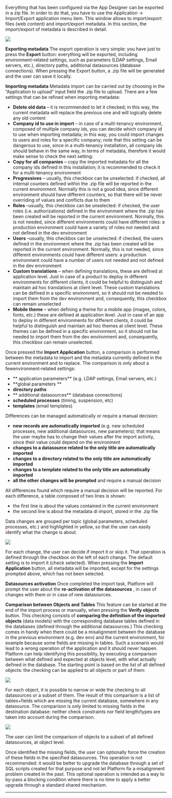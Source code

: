 Everything that has been configured via the App Designer can be exported in a zip file.
In order to do that, you have to use the Application -&gt; Import/Export application menu item.
This window allows to import/export files (web content) and import/export metadata. In this section, the import/export of metadata is described in detail.


![](http://4wsplatform.org/wp-content/uploads/2018/01/importmeta-1.png)


 **Exporting metadata** 
The export operation is very simple: you have just to press the  **Export**  button: everything will be exported, including environment-related settings, such as parameters (LDAP settings, Email servers, etc.), directory paths, additional datasources (database connections).
When pressing the Export button, a .zip file will be generated and the user can save it locally.

 **Importing metadata** 
Metadata import can be carried out by choosing in the &#8220;Application to upload&#8221; input field the .zip file to upload.
There are a few settings that can be refined when importing metadata:

*  **Delete old data**  &#8211; it is recommended to let it checked; in this way, the current metadata will replace the previous one and will logically delete any old content
*  **Company id to use in import**  &#8211; in case of a multi-tenancy environment, composed of multiple company ids, you can decide which company id to use when importing metadata; in this way, you could import changes to users and roles for a specific company; note that this setting can be dangerous to use, since in a multi-tenancy installation, all company ids should behave in the same way, in terms of metadata, therefore it would make sense to check the next setting:
*  **Copy for all companies** &#8211; copy the imported metadata for all the company ids defined in this installation; it is recommended to check it for a multi-tenancy environment
*  **Progressives**  &#8211; usually, this checkbox can be unselected: if checked, all internal counters defined within the .zip file will be reported in the current environment. Normally this is not a good idea, since different environment should have different counters, so that there will be never overriding of values and conflicts due to them
*  **Roles**  &#8211;usually, this checkbox can be unselected: if checked, the user roles (i.e. authorizations) defined in the environment where the .zip has been created will be reported in the current environment. Normally, this is not needed, since different environments could have different roles: a production environment could have a variety of roles not needed and not defined in the dev environment
*  **Users**  &#8211;usually, this checkbox can be unselected: if checked, the users defined in the environment where the .zip has been created will be reported in the current environment. Normally, this is not needed, since different environments could have different users: a production environment could have a number of users not needed and not defined in the dev environment
*  **Custom translations**  &#8211; when defining translations, these are defined at application level. Just in case of a product to deploy in different environments for different clients, it could be helpful to distinguish and maintain ad hoc translations at client level. These custom translations can be defined in a specific environment, so it should not be needed to import them from the dev environment and, consequently, this checkbox can remain unselected
*  **Mobile theme**  &#8211; when defining a theme for a mobile app (images, colors, fonts, etc.) these are defined at application level. Just in case of an app to deploy in different environments for different clients, it could be helpful to distinguish and maintain ad hoc themes at client level. These themes can be defined in a specific environment, so it should not be needed to import them from the dev environment and, consequently, this checkbox can remain unselected.


Once pressed the  **Import Application**  button, a comparison is performed between the metadata to import and the metadata currently defined in the current environment and to replace.
The comparison is only about a fewenvironment-related settings:

*  ** application parameters**  (e.g. LDAP settings, Email servers, etc.)
*  **global parameters ** 
*  **directory paths** 
*  ** additional datasources**  (database connections)
*  **scheduled processes**  (timing, suspension, etc)
*  **templates**  (email templates)

Differences can be managed automatically or require a manual decision:

*  **new records are automatically imported**  (e.g. new scheduled processes, new additional datasources, new parameters); that means the user maybe has to change their values after the import activity, since their value could depend on the environment
*  **changes to a datasource related to the only title are automatically imported** 
*  **changes to a directory related to the only title are automatically imported** 
*  **changes to a template related to the only title are automatically imported** 
*  **all the other changes will be prompted**  and require a manual decision


All differences found which require a manual decision will be reported. For each difference, a table composed of two lines is shown:

* the first line is about the values contained in the current environment
* the second line is about the metadata di import, stored in the .zip file

Data changes are grouped per topic (global parameters, scheduled processes, etc.) and highlighted in yellow, so that the user can easily identify what the change is about.


![](http://4wsplatform.org/wp-content/uploads/2018/01/importchecking-1.png)



For each change, the user can decide if import it or skip it. That operation is defined through the checkbox on the left of each change. The default setting is to import it (check selected).
When pressing the  **Import Application**  button, all metadata will be imported, except for the settings prompted above, which has not been selected.


 **Datasources activation** 
Once completed the import task, Platform will prompt the user about the  **re-activation of the datasources** , in case of changes with them or in case of new datasources.


 **Comparison between Objects and Tables** 
This feature can be started at the end of the import process or manually, when pressing the  **Verify objects**  button.
This checking consists of **comparing the definition of the imported objects**  (data models) with the corresponding database tables defined in the databases (defined through the additional datasources.)
This checking comes in handy when there could be a misalignment between the database in the previous environment (e.g. dev env) and the current environment, for example because some fields are missing in tables.
Such a scenario would lead to a wrong operation of the application and it should never happen. Platform can help identifying this possibility, by executing a comparison between what defined and expected at objects level, with what actually defined in the database.
The starting point is based on the list of all defined objects: the checking can be applied to all objects or part of them:

![](http://4wsplatform.org/wp-content/uploads/2018/01/checkfields-1024x598.png)

For each object, it is possible to narrow or wide the checking to all datasources or a subset of them.
The result of this comparison is a list of tables+fields which are missing the current database, somewhere in any datasource. The comparison is only limited to missing fields in the destination database: neither check constraints nor field length/types are taken into account during the comparison.

![](http://4wsplatform.org/wp-content/uploads/2018/01/checkfields2-1024x599.png)

The user can limit the comparison of objects to a subset of all defined datasources, at object level.

Once identified the missing fields, the user can optionally force the creation of these fields in the specified datasources. This operation is not recommended: it would be better to upgrade the database through a set of SQL scripts created for that purpose and not let Platform fix a misalignment problem created in the past. This optional operation is intended as a way to by-pass a blocking condition where there is no time to apply a better upgrade through a standard shared mechanism.





                

---


